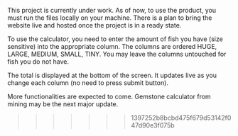 This project is currently under work. As of now, to use the product, you must run the files locally on your machine.
There is a plan to bring the website live and hosted once the project is in a ready state.

To use the calculator, you need to enter the amount of fish you have (size sensitive) into the appropriate column.
The columns are ordered HUGE, LARGE, MEDIUM, SMALL, TINY. You may leave the columns untouched for fish you do not have.

The total is displayed at the bottom of the screen. It updates live as you change each column (no need to press submit button).

More functionalities are expected to come. Gemstone calculator from mining may be the next major update.
>>>>>>> 1397252b8bcbd475f679d53142f047d90e3f075b
